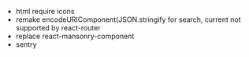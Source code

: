 - html require icons
- remake encodeURIComponent(JSON.stringify for search, current not supported by react-router
- replace react-mansonry-component
- sentry